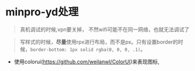 # minpro-yd处理

> 真机调试的时候,vpn要关掉， 不然wifi可能不在同一网络，也就无法调试了

> 写样式的时候，**尽量**使用rpx进行布局，而不是px。只有设置border的时候，`border-bottom: 1px solid rgba(0, 0, 0, .1)`。

- 使用colorui(https://github.com/weilanwl/ColorUI)来表现图标,
